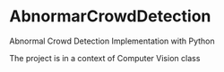 # AbnormarCrowdDetection
Abnormal Crowd Detection Implementation with Python

The project is in a context of Computer Vision class
